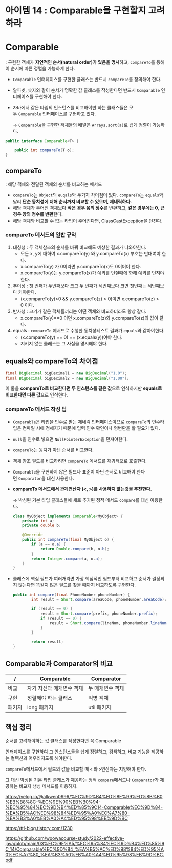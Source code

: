 # 아이템 14 : Comparable을 구현할지 고려하라

# Comparable

: 구현한 객체가 **자연적인 순서(natural order)가 있음을 명시**하고, `compareTo`를 통해 이 순서에 따른 정렬을 가능하게 한다.

- `Comparable` 인터페이스를 구현한 클래스는 반드시 `compareTo`를 정의해야 한다.
- 알파벳, 숫자와 같이 순서가 명확한 값 클래스를 작성한다면 반드시 `Comparable` 인터페이스를 구현해야 한다.
- 자바에서 같은 타입의 인스턴스를 비교해야만 하는 클래스들은 모두 `Comparable` 인터페이스를 구현하고 있다.
    
    → `Comparable`을 구현한 객체들의 배열은 `Arrays.sort(a)`로 쉽게 정렬이 가능하다.
    

```java
public interface Comparable<T> {

    public int compareTo(T o);
}
```

## compareTo

: 해당 객체와 전달된 객체의 순서를 비교하는 메서드

- `compareTo`는 `Object`의 `euqals`와 두가지 차이점이 있다. `compareTo`는 `equals`와 달리 **단순 동치성에 더해 순서까지 비교할 수 있으며, 제네릭하다.**
- 해당 객체가 주어진 객체보다 **작은 경우 음의 정수**를 반환하고, **같은 경우에는 0**, **큰 경우 양의 정수를 반환**한다.
- 해당 객체와 비교할 수 없는 타입이 주어진다면, ClassCastException을 던진다.

### compareTo 메서드의 일반 규약

1. 대칭성 : 두 객체참조의 순서를 바꿔 비교해도 예상한 결과가 나와야한다.
    - 모든 x, y에 대하여 x.compareTo(y) 와 y.compareTo(x) 부호는 반대여야 한다.
    - x.compareTo(y) 가 0이라면 y.compareTo(x)도 0이어야 한다.
    - x.compareTo(y)는 y.compareTo(x)가 예외를 던질때에 한해 예외를 던져야 한다.
2. 추이성 : 첫 번째가 두번째보다 크고 두 번째가 세번째보다 크면 첫번째는 세번째보다 커야한다.
    - (x.compareTo(y)>0 && y.compareTo(z) > 0)이면 x.compareTo(z) > 0 이다.
3. 반사성 : 크기가 같은 객체들끼리는 어떤 객체와 비교하더라도 항상 같다.
    - x.compareTo(y)==0 이면 x.compareTo(z)와 y.compareTo(z)의 값이 같다.
4. equals : `compareTo` 메서드로 수행한 동치성테스트 결과가 `equals`와 같아야한다.
    - (x.compareTo(y) == 0) == (x.equals(y))여야 한다.
    - 지키지 않는 클래스는 그 사실을 명시해야 한다.

## equals와 compareTo의 차이점

```java
final BigDecimal bigDecimal1 = new BigDecimal("1.0");
final BigDecimal bigDecimal2 = new BigDecimal("1.00");
```

이 둘을 **compareTo로 비교한다면 두 인스턴스를 같은 값**으로 인식하지만 **equals로 비교한다면 다른 값**으로 인식한다.

### compareTo 메서드 작성 팁

- `Comparable`은 타입을 인수로 받는 제네릭 인터페이스이므로 `compareTo`의 인수타입은 컴파일 시에 정해지기 때문에 입력 인수 확인이나 형변환을 할 필요가 없다.
- `null`을 인수로 넣으면 `NullPointerException`을 던져야한다.
- `compareTo`는 동치가 아닌 순서를 비교한다.
- 객체 참조 필드를 비교하려면 `compareTo` 메서드를 재귀적으로 호출한다.
- `Comparable`을 구현하지 않은 필드나 표준이 아닌 순서로 비교해야 한다면 `Comparator`을 대신 사용한다.
- **compareTo 메서드에서 관계연산자 (<, >)를 사용하지 않는것을 추천한다.**
    
    → 박싱된 기본 타입 클래스들에 새로 추가된 정적 메서드 `compare`를 대신 이용한다.
    
    ```java
    class MyObject implements Comparable<MyObject> {
        private int a;
        private double b;
    
        @Override
        public int compareTo(final MyObject o) {
            if (a == o.a) {
                return Double.compare(b, o.b);
            }
            return Integer.compare(a, o.a);
        }
    }
    ```
    
- 클래스에 핵심 필드가 여러개라면 가장 핵심적인 필드부터 비교하고 순서가 결정되지 않는다면 똑같지 않은 필드를 찾을 때까지 비교하도록 구현한다.
    
    ```java
    public int compare(final PhoneNumber phoneNumber) {
            int result = Short.compare(areaCode, phoneNumber.areaCode);
    
            if (result == 0) {
                result = Short.compare(prefix, phoneNumber.prefix);
                if (result == 0) {
                    result = Short.compare(lineNum, phoneNumber.lineNum);
                }
            }
    
            return result;
    }
    ```
    

## Comparable과 Comparator의 비교

| / | Comparable | Comparator |
| --- | --- | --- |
| 비교 | 자기 자신과 매개변수 객체 | 두 매개변수 객체 |
| 구현 | 정렬해야 하는 클래스 | 익명 객체 |
| 패키지 | long 패키지 | util 패키지 |

## 핵심 정리

순서를 고려해야하는 값 클래스를 작성한다면 꼭 Comparable

인터페이스를 구현하여 그 인스턴스들을 쉽게 정렬하고, 검색하고, 비교 기능을 제공하는 컬렉션과 어우러지도록 해야한다.

`compareTo`메서드에서 필드의 값을 비교할 때 `<` 와 `>`연산자는 지양해야 한다. 

그 대신 박싱된 기본 타입 클래스가 제공하는 정적 `compare`메서드나 `Comparator`가 제공하는 비교자 생성 메서드를 이용하자.

https://velog.io/@alkwen0996/%EC%9D%B4%ED%8E%99%ED%8B%B0%EB%B8%8C-%EC%9E%90%EB%B0%94-%EC%95%84%EC%9D%B4%ED%85%9C14-Comparable%EC%9D%84-%EA%B5%AC%ED%98%84%ED%95%A0%EC%A7%80-%EA%B3%A0%EB%A0%A4%ED%95%98%EB%9D%BC

https://ttl-blog.tistory.com/1230

https://github.com/woowacourse-study/2022-effective-java/blob/main/03%EC%9E%A5/%EC%95%84%EC%9D%B4%ED%85%9C_14/Comparable%EC%9D%84_%EA%B5%AC%ED%98%84%ED%95%A0%EC%A7%80_%EA%B3%A0%EB%A0%A4%ED%95%98%EB%9D%BC.pdf
